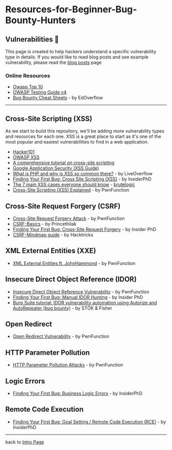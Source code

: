 # Resources-for-Beginner-Bug-Bounty-Hunters

## Vulnerabilities 💉
This page is created to help hackers understand a specific vulnerability type in details. If you would like to read blog posts and see example vulnerability, please read the [blog posts](https://github.com/nahamsec/Resources-for-Beginner-Bug-Bounty-Hunters/assets/blogsposts.md) page

### Online Resources
- [Owasp Top 10](https://www.owasp.org/index.php/Category:OWASP_Top_Ten_Project)
- [OWASP Testing Guide v4](https://www.owasp.org/index.php/OWASP_Testing_Project)
- [Bug Bounty Cheat Sheets](https://github.com/EdOverflow/bugbounty-cheatsheet) - by EdOverflow
---

## Cross-Site Scripting (XSS)
As we start to build this repository, we'll be adding more vulnerability types and resources for each one. XSS is a great place to start as it's one of the most popular and easiest vulnerabilities to find in a web application.

- [Hacker101](https://www.hacker101.com/sessions/xss)
- [OWASP XSS](https://www.owasp.org/index.php/Cross-site_Scripting_(XSS))
- [A comprehensive tutorial on cross-site scripting](https://excess-xss.com)
- [Google Application Security (XSS Guide)](https://www.google.com/intl/am_AD/about/appsecurity/learning/xss/)
- [What is PHP and why is XSS so common there?](https://www.youtube.com/watch?v=Q2mGcbkX550) - by LiveOverflow
- [Finding Your First Bug: Cross Site Scripting (XSS)](https://www.youtube.com/watch?v=IWbmP0Z-yQg) - by InsiderPhD
- [The 7 main XSS cases everyone should know](https://brutelogic.com.br/blog/the-7-main-xss-cases-everyone-should-know/) - [brutelogic](https://brutelogic.com.br/blog/about/)
- [Cross-Site Scripting (XSS) Explained](https://www.youtube.com/watch?v=EoaDgUgS6QA) - by PwnFunction

## Cross-Site Request Forgery (CSRF)
- [Cross-Site Request Forgery Attack](https://www.youtube.com/watch?v=eWEgUcHPle0) - by PwnFunction
- [CSRF-Basics](https://princetechhavenz.wordpress.com/2019/12/11/csrf-basics/) - by Princethilak
- [Finding Your First Bug: Cross-Site Request Forgery](https://www.youtube.com/watch?v=ULvf6N8AL2A) - by Insider PhD
- [CSRF-Mindmap guide](https://book.hacktricks.xyz/pentesting-web/csrf-cross-site-request-forgery/) - by Hacktricks

## XML External Entities (XXE)
- [XML External Entities ft. JohnHammond](https://www.youtube.com/watch?v=gjm6VHZa_8s) - by PwnFunction

## Insecure Direct Object Reference (IDOR)
- [Insecure Direct Object Reference Vulnerability](https://www.youtube.com/watch?v=rloqMGcPMkI) - by PwnFunction
- [Finding Your First Bug: Manual IDOR Hunting](https://www.youtube.com/watch?v=gINAtzdccts) - by Insider PhD
- [Burp Suite tutorial: IDOR vulnerability automation using Autorize and AutoRepeater (bug bounty)](https://www.youtube.com/watch?v=3K1-a7dnA60) - by STÖK & Fisher

## Open Redirect
- [Open Redirect Vulnerability](https://www.youtube.com/watch?v=4Jk_I-cw4WE) - by PwnFunction

## HTTP Parameter Pollution
- [HTTP Parameter Pollution Attacks](https://www.youtube.com/watch?v=QVZBl8yxVX0) - by PwnFunction

## Logic Errors
- [Finding Your First Bug: Business Logic Errors](https://www.youtube.com/watch?v=RobCqW2KwGs) - by InsiderPhD

## Remote Code Execution
- [Finding Your First Bug: Goal Setting / Remote Code Execution (RCE)](https://www.youtube.com/watch?v=5BTvTE3gEq8) - by InsiderPhD
---
back to [Intro Page](/README.md)
